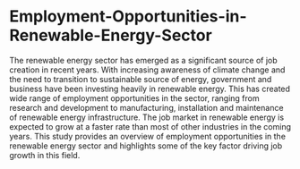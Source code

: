 # Employment-Opportunities-in-Renewable-Energy-Sector
The renewable energy sector has emerged as a significant source of job creation in recent years. 
With increasing awareness of climate change and the need to transition to sustainable source of 
energy, government and business have been investing heavily in renewable energy. This has 
created wide range of employment opportunities in the sector, ranging from research and 
development to manufacturing, installation and maintenance of renewable energy infrastructure. 
The job market in renewable energy is expected to grow at a faster rate than most of other 
industries in the coming years. This study provides an overview of employment opportunities in 
the renewable energy sector and highlights some of the key factor driving job growth in this 
field.
